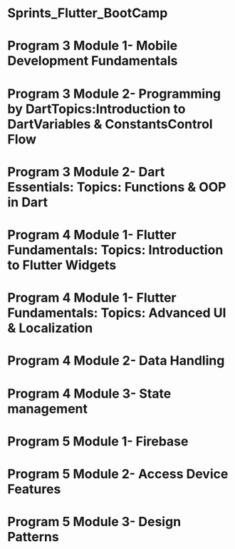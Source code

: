 # Sprints_Flutter_BootCamp
# Program 3 Module 1- Mobile Development Fundamentals
# Program 3 Module 2- Programming by DartTopics:Introduction to DartVariables & ConstantsControl Flow
# Program 3 Module 2- Dart Essentials: Topics: Functions & OOP in Dart
# Program 4 Module 1- Flutter Fundamentals: Topics: Introduction to Flutter Widgets
# Program 4 Module 1- Flutter Fundamentals: Topics: Advanced UI & Localization
# Program 4 Module 2- Data Handling
# Program 4 Module 3- State management
# Program 5 Module 1- Firebase
# Program 5 Module 2- Access Device Features
# Program 5 Module 3- Design Patterns
